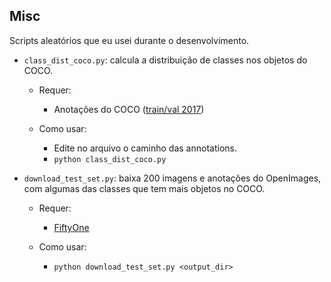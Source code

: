 
## Misc

Scripts aleatórios que eu usei durante o desenvolvimento.

* `class_dist_coco.py`: calcula a distribuição de classes nos objetos do COCO.
    * Requer:
        * Anotações do COCO ([train/val 2017](https://cocodataset.org/#download))

    * Como usar:
        * Edite no arquivo o caminho das annotations.
        * `python class_dist_coco.py`

* `download_test_set.py`: baixa 200 imagens e anotações do OpenImages, com algumas das classes que tem mais objetos no COCO.
    * Requer:
        * [FiftyOne](https://docs.voxel51.com/getting_started/install.html)

    * Como usar:
        * `python download_test_set.py <output_dir>`